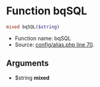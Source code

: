 Function bqSQL
===========================





```php
mixed bqSQL($string)
```

* Function name: bqSQL
* Source: [config/alias.php line 70](https://github.com/PrestaShop/PrestaShop/blob/1.5.0.15/config/alias.php#L70).

Arguments
---------

* $string **mixed**

